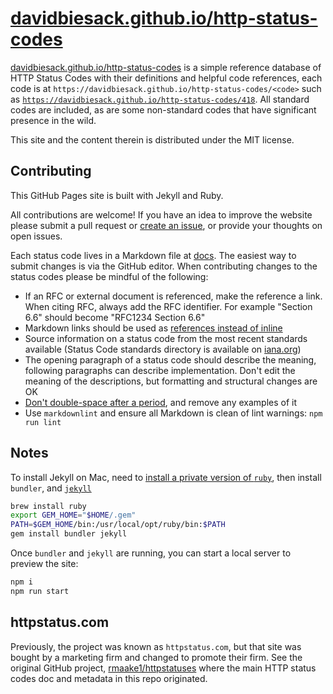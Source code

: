 # [davidbiesack.github.io/http-status-codes](https://davidbiesack.github.io/http-status-codes)

[davidbiesack.github.io/http-status-codes](https://davidbiesack.github.io/http-status-codes)
is a simple reference database of HTTP
Status Codes with their definitions and helpful code references, each
code is at `https://davidbiesack.github.io/http-status-codes/<code>` such as
[`https://davidbiesack.github.io/http-status-codes/418`](https://davidbiesack.github.io/http-status-codes/418).
All standard codes are included, as
are some non-standard codes that have significant presence in the wild.

This site and the content therein is distributed under the MIT license.

## Contributing

This GitHub Pages site is built with Jekyll and Ruby.

All contributions are welcome! If you have an idea to improve the
website please submit a pull request or
[create an issue](https://github.com/DavidBiesack/http-status-codes/issues),
or provide your thoughts on open issues.

Each status code lives in a Markdown file at [docs](docs). The easiest
way to submit changes is via the GitHub editor. When contributing
changes to the status codes please be mindful of the following:

* If an RFC or external document is referenced, make the reference a
  link. When citing RFC, always add the RFC identifier. For example
  "Section 6.6" should become "RFC1234 Section 6.6"
* Markdown links should be used as [references instead of inline](https://daringfireball.net/projects/markdown/syntax#link)
* Source information on a status code from the most recent standards
  available (Status Code standards directory is available on
  [iana.org](http://www.iana.org/assignments/http-status-codes/http-status-codes.xhtml))
* The opening paragraph of a status code should describe the meaning,
  following paragraphs can describe implementation. Don't edit the
  meaning of the descriptions, but formatting and structural changes are
  OK
* [Don't double-space after a period](http://www.slate.com/articles/technology/technology/2011/01/space_invaders.html),
  and remove any examples of it
* Use `markdownlint` and ensure all Markdown is clean of lint warnings:
  `npm run lint`

## Notes

To install Jekyll on Mac, need to
[install a private version of `ruby`](https://stackoverflow.com/a/54873916), then install `bundler`, and
[`jekyll`](https://jekyllrb.com/docs/)

```bash
brew install ruby
export GEM_HOME="$HOME/.gem"
PATH=$GEM_HOME/bin:/usr/local/opt/ruby/bin:$PATH
gem install bundler jekyll
```

Once `bundler` and `jekyll` are running, you can start a local server to preview the site:

```bash
npm i
npm run start
```

## httpstatus.com

Previously, the project was known as `httpstatus.com`, but that site was
bought by a marketing firm and changed to promote their firm.
See the original GitHub project, [rmaake1/httpstatuses](https://github.com/rmaake1/httpstatuses) where
the main HTTP status codes doc and metadata in this repo originated.

